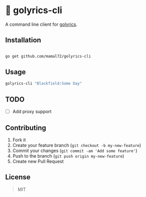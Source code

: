 # 🎵 golyrics-cli

A command line client for [golyrics](https://github.com/mamal72/golyrics).

## Installation
```bash

go get github.com/mamal72/golyrics-cli
```

## Usage

```bash
golyrics-cli "Blackfield:Some Day"
```

## TODO

- [ ] Add proxy support

## Contributing

1. Fork it
2. Create your feature branch (`git checkout -b my-new-feature`)
3. Commit your changes (`git commit -am 'Add some feature'`)
4. Push to the branch (`git push origin my-new-feature`)
5. Create new Pull Request

## License

> MIT

